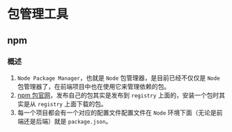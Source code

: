 # 包管理工具

## npm

### 概述

1. `Node Package Manager`，也就是 `Node` 包管理器，是目前已经不仅仅是 `Node` 包管理器了，在前端项目中也在使用它来管理依赖的包。
2. [npm 包官网](https://www.npmjs.com/)，发布自己的包其实是发布到 `registry` 上面的，安装一个包时其实是从 `registry` 上面下载的包。
3. 每一个项目都会有一个对应的配置文件配置文件在 `Node` 环境下面（无论是前端还是后端）就是 `package.json`。
